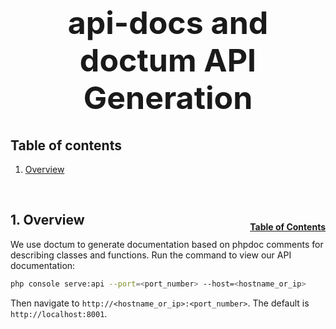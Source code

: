 <h1 style="font-size: 50px; text-align: center;">api-docs and doctum API Generation</h1>

## Table of contents
1. [Overview](#overview)

<br>

## 1. Overview <a id="overview"></a><span style="float: right; font-size: 14px; padding-top: 15px;">[Table of Contents](#table-of-contents)</span>
We use doctum to generate documentation based on phpdoc comments for describing classes and functions.  Run the command to view our API documentation:

```sh
php console serve:api --port=<port_number> --host=<hostname_or_ip>
```

Then navigate to `http://<hostname_or_ip>:<port_number>`.  The default is `http://localhost:8001`.